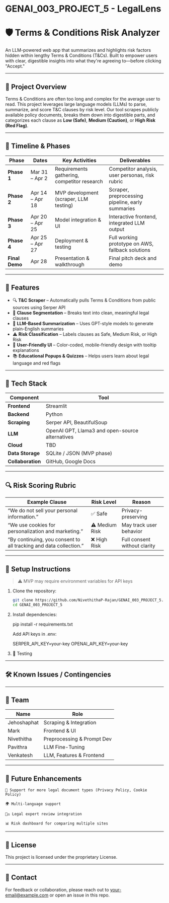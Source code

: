 # GENAI_003_PROJECT_5 - LegalLens

# 🛡️ Terms & Conditions Risk Analyzer

An LLM-powered web app that summarizes and highlights risk factors hidden within lengthy Terms & Conditions (T&Cs). Built to empower users with clear, digestible insights into what they're agreeing to—before clicking "Accept."

---

## 🚀 Project Overview

Terms & Conditions are often too long and complex for the average user to read. This project leverages large language models (LLMs) to parse, summarize, and score T&C clauses by risk level. Our tool scrapes publicly available policy documents, breaks them down into digestible parts, and categorizes each clause as **Low (Safe)**, **Medium (Caution)**, or **High Risk (Red Flag)**.

---

## 📅 Timeline & Phases

| Phase | Dates | Key Activities | Deliverables |
|-------|-------|----------------|--------------|
| **Phase 1** | Mar 31 – Apr 2 | Requirements gathering, competitor research | Competitor analysis, user personas, risk rubric |
| **Phase 2** | Apr 14 – Apr 18 | MVP development (scraper, LLM testing) | Scraper, preprocessing pipeline, early summaries |
| **Phase 3** | Apr 20 – Apr 25 | Model integration & UI | Interactive frontend, integrated LLM output |
| **Phase 4** | Apr 25 – Apr 27 | Deployment & testing | Full working prototype on AWS, fallback solutions |
| **Final Demo** | Apr 28 | Presentation & walkthrough | Final pitch deck and demo |

---

## 🧠 Features

- 🔍 **T&C Scraper** – Automatically pulls Terms & Conditions from public sources using Serper API
- 📄 **Clause Segmentation** – Breaks text into clean, meaningful legal clauses
- 🤖 **LLM-Based Summarization** – Uses GPT-style models to generate plain-English summaries
- ⚠️ **Risk Classification** – Labels clauses as Safe, Medium Risk, or High Risk
- 🎨 **User-Friendly UI** – Color-coded, mobile-friendly design with tooltip explanations
- 📚 **Educational Popups & Quizzes** – Helps users learn about legal language and red flags

---

## 🧩 Tech Stack

| Component | Tool |
|----------|------|
| **Frontend** | Streamlit |
| **Backend** | Python |
| **Scraping** | Serper API, BeautifulSoup |
| **LLM** | OpenAI GPT, Llama3 and open-source alternatives |
| **Cloud** | TBD |
| **Data Storage** | SQLite / JSON (MVP phase) |
| **Collaboration** | GitHub, Google Docs |

---

## 🔍 Risk Scoring Rubric

| Example Clause | Risk Level | Reason |
|----------------|------------|--------|
| “We do not sell your personal information.” | ✅ Safe | Privacy-preserving |
| “We use cookies for personalization and marketing.” | ⚠️ Medium Risk | May track user behavior |
| “By continuing, you consent to all tracking and data collection.” | ❌ High Risk | Full consent without clarity |

---

## 🔧 Setup Instructions

> ⚠️ MVP may require environment variables for API keys

1. Clone the repository:
   ```bash
   git clone https://github.com/NivethithaP-Rajan/GENAI_003_PROJECT_5.git
   cd GENAI_003_PROJECT_5

2. Install dependencies:

    pip install -r requirements.txt

    Add API keys in .env:

    SERPER_API_KEY=your-key
    OPENAI_API_KEY=your-key

3. 🧪 Testing

---

## 🛠️ Known Issues / Contingencies


---

## 👥 Team
| Name | Role |
|----------------|------------|
Jehoshaphat | Scraping & Integration
Mark | Frontend & UI
Nivethitha | Preprocessing & Prompt Dev
Pavithra | LLM Fine-Tuning
Venkatesh | LLM, Features & Frontend

---

## 📌 Future Enhancements

    📂 Support for more legal document types (Privacy Policy, Cookie Policy)

    🌍 Multi-language support

    🧑‍⚖️ Legal expert review integration

    📊 Risk dashboard for comparing multiple sites

---

## 💎 License

This project is licensed under the proprietary License.

---

## 💬 Contact

For feedback or collaboration, please reach out to your-email@example.com or open an issue in this repo.
